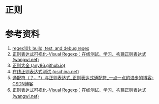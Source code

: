 # 正则

# 参考资料

1. [regex101: build, test, and debug regex](https://regex101.com/r/sB9wW6/1)
2. [正则表达式可视化-Visual Regexp：在线测试、学习、构建正则表达式 (wangwl.net)](https://wangwl.net/static/projects/visualRegex#source=%5E(%3F%3A%5Ba-z%5D%5Ba-z0-9-%5D*%7C(el%5Ba-z0-9-%5D*%7Cvue%5Ba-z0-9-%5D*)(__%5BA-Za-z0-9-_%5D*)%3F)%24&match=card-item&method=test)
3. [正则大全 (any86.github.io)](https://any86.github.io/any-rule/)
4. [在线正则表达式测试 (oschina.net)](https://tool.oschina.net/regex/)
5. [通配符（？，*）与正则表达式_正则表达式通配符_一点一点的进步的博客-CSDN博客](https://blog.csdn.net/yh13572438258/article/details/121545229)
6. [正则表达式可视化-Visual Regexp：在线测试、学习、构建正则表达式 (wangwl.net)](https://wangwl.net/static/projects/visualRegex#source=%5E(%3F%3A%5Ba-z%5D%5Ba-z0-9-%5D*%7C(el%5Ba-z0-9-%5D*%7Cvue%5Ba-z0-9-%5D*)(__%5BA-Za-z0-9-_%5D*)%3F)%24&match=card-item&method=test)
　　‍
